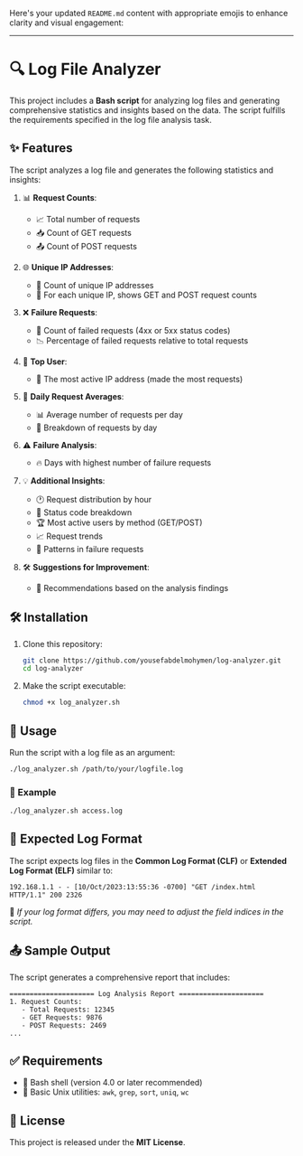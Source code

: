 Here's your updated `README.md` content with appropriate emojis to enhance clarity and visual engagement:

---

# 🔍 Log File Analyzer

This project includes a **Bash script** for analyzing log files and generating comprehensive statistics and insights based on the data. The script fulfills the requirements specified in the log file analysis task.

## ✨ Features

The script analyzes a log file and generates the following statistics and insights:

1. 📊 **Request Counts**:

   * 📈 Total number of requests
   * 📥 Count of GET requests
   * 📤 Count of POST requests

2. 🌐 **Unique IP Addresses**:

   * 🔢 Count of unique IP addresses
   * 📄 For each unique IP, shows GET and POST request counts

3. ❌ **Failure Requests**:

   * 🚫 Count of failed requests (4xx or 5xx status codes)
   * 📉 Percentage of failed requests relative to total requests

4. 👑 **Top User**:

   * 🧠 The most active IP address (made the most requests)

5. 📅 **Daily Request Averages**:

   * 📊 Average number of requests per day
   * 📆 Breakdown of requests by day

6. ⚠️ **Failure Analysis**:

   * 🔥 Days with highest number of failure requests

7. 💡 **Additional Insights**:

   * 🕐 Request distribution by hour
   * 🧾 Status code breakdown
   * 🏆 Most active users by method (GET/POST)
   * 📈 Request trends
   * 🚨 Patterns in failure requests

8. 🛠️ **Suggestions for Improvement**:

   * 💬 Recommendations based on the analysis findings

## 🛠️ Installation

1. Clone this repository:

   ```bash
   git clone https://github.com/yousefabdelmohymen/log-analyzer.git
   cd log-analyzer
   ```

2. Make the script executable:

   ```bash
   chmod +x log_analyzer.sh
   ```

## 🚀 Usage

Run the script with a log file as an argument:

```bash
./log_analyzer.sh /path/to/your/logfile.log
```

### 📌 Example

```bash
./log_analyzer.sh access.log
```

## 📑 Expected Log Format

The script expects log files in the **Common Log Format (CLF)** or **Extended Log Format (ELF)** similar to:

```
192.168.1.1 - - [10/Oct/2023:13:55:36 -0700] "GET /index.html HTTP/1.1" 200 2326
```

📌 *If your log format differs, you may need to adjust the field indices in the script.*

## 📤 Sample Output

The script generates a comprehensive report that includes:

```
===================== Log Analysis Report =====================
1. Request Counts:
   - Total Requests: 12345
   - GET Requests: 9876
   - POST Requests: 2469
...
```

## ✅ Requirements

* 🐚 Bash shell (version 4.0 or later recommended)
* 🔧 Basic Unix utilities: `awk`, `grep`, `sort`, `uniq`, `wc`

## 📄 License

This project is released under the **MIT License**.
